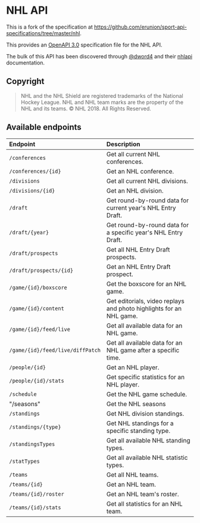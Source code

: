 # NHL API

This is a fork of the specification at https://github.com/erunion/sport-api-specifications/tree/master/nhl.

This provides an [OpenAPI 3.0](https://swagger.io/docs/specification/about/) specification file for the NHL API.

The bulk of this API has been discovered through [@dword4](https://github.com/dword4) and their [nhlapi](https://github.com/dword4/nhlapi) documentation.

## Copyright

> NHL and the NHL Shield are registered trademarks of the National Hockey League. NHL and NHL team marks are the property of the NHL and its teams. © NHL 2018. All Rights Reserved.

## Available endpoints

| Endpoint | Description |
| :--- | :--- |
| `/conferences` | Get all current NHL conferences. |
| `/conferences/{id}` | Get an NHL conference. |
| `/divisions` | Get all current NHL divisions. |
| `/divisions/{id}` | Get an NHL division. |
| `/draft` | Get round-by-round data for current year's NHL Entry Draft. |
| `/draft/{year}` | Get round-by-round data for a specific year's NHL Entry Draft. |
| `/draft/prospects` | Get all NHL Entry Draft prospects. |
| `/draft/prospects/{id}` | Get an NHL Entry Draft prospect. |
| `/game/{id}/boxscore` | Get the boxscore for an NHL game. |
| `/game/{id}/content` | Get editorials, video replays and photo highlights for an NHL game. |
| `/game/{id}/feed/live` | Get all available data for an NHL game. |
| `/game/{id}/feed/live/diffPatch` | Get all available data for an NHL game after a specific time. |
| `/people/{id}` | Get an NHL player. |
| `/people/{id}/stats` | Get specific statistics for an NHL player. |
| `/schedule` | Get the NHL game schedule. |
| "/seasons" | Get the NHL seasons |
| `/standings` | Get NHL division standings. |
| `/standings/{type}` | Get NHL standings for a specific standing type. |
| `/standingsTypes` | Get all available NHL standing types. |
| `/statTypes` | Get all available NHL statistic types. |
| `/teams` | Get all NHL teams. |
| `/teams/{id}` | Get an NHL team. |
| `/teams/{id}/roster` | Get an NHL team's roster. |
| `/teams/{id}/stats` | Get all statistics for an NHL team. |
